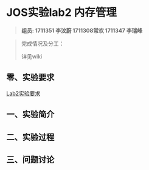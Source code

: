 # JOS实验lab2 内存管理

> **组员:    1711351 李汶蔚   1711308常欢 1711347 李瑞峰**

> 完成情况及分工：
>
> 详见wiki



## 零、实验要求

[Lab2实验要求](./lab2实验要求.pdf)

## 一、实验简介





## 二、实验过程



## 三、问题讨论



